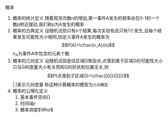 概率
1. 概率的统计定义
随着观测次数n的增加,某一事件A发生的频率会在0-1的一个数p附近摆动,我们称p为A发生的概率
2. 概率的古典定义
设随机试验只有n个结果,每次实验有且只有1个发生,且每个结果发生可能性大小相同,则定义事件A发生的概率为
$$P(A)=\cfrac{n_A}{n}$$
$n_A$为事件A中包含的元素个数
3. 概率的几何定义
设随机试验是往区域Ω里投点,点落到某子区域G的可能性大小只与G的度量大小有关而和G的形状和位置无关,则
$$P(点落到子区域G)=\cfrac{|G|}{|Ω|}$$
|.|表示几何度量
称这种计算概率的模型为`几何概型`
4. 概率的公理化定义
    1. 基本事件空间Ω
    2. 时间域$\digamma$
    3. 概率测度$\Rho$